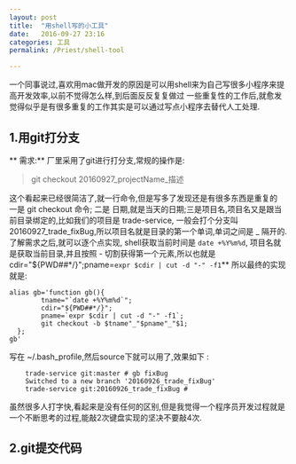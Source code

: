 ```yaml
---
layout: post  
title:  "用shell写的小工具"  
date:   2016-09-27 23:16  
categories: 工具  
permalink: /Priest/shell-tool

---
```





一个同事说过,喜欢用mac做开发的原因是可以用shell来为自己写很多小程序来提高开发效率,以前不觉得怎么样,到后面反反复复做过
一些重复性的工作后,就愈发觉得似乎是有很多重复的工作其实是可以通过写点小程序去替代人工处理.  

## 1.用git打分支  

** 需求:** 厂里采用了git进行打分支,常规的操作是:  

> git checkout 20160927_projectName_描述  

这个看起来已经很简洁了,就一行命令,但是写多了发现还是有很多东西是重复的  
一是 git checkout 命令; 二是 日期,就是当天的日期;三是项目名,项目名又是跟当前目录绑定的,比如我们的项目是 trade-service,
一般会打个分支叫 20160927_trade_fixBug,所以项目名就是目录的第一个单词,单词之间是 _ 隔开的. 了解需求之后,就可以逐个点实现,
shell获取当前时间是 `date +%Y%m%d`, 项目名就是获取当前目录,并且按照 - 切割获得第一个元素,所以也就是 
cdir="${PWD##*/}";pname=`expr $cdir | cut -d "-" -f1`**
所以最终的实现就是:

```
alias gb='function gb(){
        tname="`date +%Y%m%d`";
        cdir="${PWD##*/}";
        pname=`expr $cdir | cut -d "-" -f1`;
        git checkout -b $tname"_"$pname"_"$1; 
  };
gb'
```
写在 ~/.bash_profile,然后source下就可以用了,效果如下 :

```
    trade-service git:master # gb fixBug                                                                     
    Switched to a new branch '20160926_trade_fixBug'
    trade-service git:20160926_trade_fixBug #
```
虽然很多人打字快,看起来是没有任何的区别,但是我觉得一个程序员开发过程就是一个不断思考的过程,能敲2次键盘实现的坚决不要敲4次.  

## 2.git提交代码